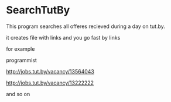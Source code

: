 # SearchTutBy
This program searches all offeres recieved during a day on tut.by.

it creates file with links and you go fast by links

for example

programmist

http://jobs.tut.by/vacancy/13564043

http://jobs.tut.by/vacancy/13222222

and so on


